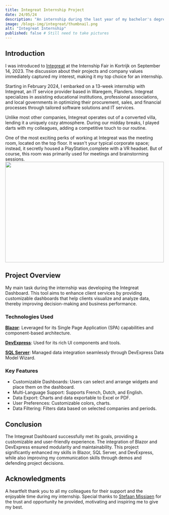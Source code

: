 ```yaml
---
title: Integreat Internship Project
date: 24/05/24
description: "An internship during the last year of my bachelor's degree."
image: /blogs-img/integreat/thumbnail.png
alt: "Integreat Internship"
published: false # Still need to take pictures
---
```



## Introduction

I was introduced to [Integreat](https://www.integreat.be/) at the Internship Fair in Kortrijk on September 14, 2023. The discussion about their projects and company values immediately captured my interest, making it my top choice for an internship.

Starting in February 2024, I embarked on a 13-week internship with Integreat, an IT service provider based in Waregem, Flanders. Integreat specializes in assisting educational institutions, professional associations, and local governments in optimizing their procurement, sales, and financial processes through tailored software solutions and IT services.

Unlike most other companies, Integreat operates out of a converted villa, lending it a uniquely cozy atmosphere. During our midday breaks, I played darts with my colleagues, adding a competitive touch to our routine.

One of the most exciting perks of working at Integreat was the meeting room, located on the top floor. It wasn't your typical corporate space; instead, it secretly housed a PlayStation,complete with a VR headset. But of course, this room was primarily used for meetings and brainstorming sessions.
<img src="/blogs-img/integreat/villa.png" style="object-fit: cover; height: 20rem; width: 100%" />

## Project Overview

My main task during the internship was developing the Integreat Dashboard. This tool aims to enhance client services by providing customizable dashboards that help clients visualize and analyze data, thereby improving decision-making and business performance.

### Technologies Used

**[Blazor](https://dotnet.microsoft.com/en-us/apps/aspnet/web-apps/blazor)**: Leveraged for its Single Page Application (SPA) capabilities and component-based architecture.

**[DevExpress](https://www.devexpress.com/)**: Used for its rich UI components and tools.

**[SQL Server](https://www.microsoft.com/en-us/sql-server/sql-server-downloads)**: Managed data integration seamlessly through DevExpress Data Model Wizard.


### Key Features
- Customizable Dashboards: Users can select and arrange widgets and place them on the dashboard.
- Multi-Language Support: Supports French, Dutch, and English.
- Data Export: Charts and data exportable to Excel or PDF.
- User Preferences: Customizable colors, charts.
- Data Filtering: Filters data based on selected companies and periods.

## Conclusion

The Integreat Dashboard successfully met its goals, providing a customizable and user-friendly experience. The integration of Blazor and DevExpress ensured modularity and maintainability. This project significantly enhanced my skills in Blazor, SQL Server, and DevExpress, while also improving my communication skills through demos and defending project decisions.

## Acknowledgments

A heartfelt thank you to all my colleagues for their support and the enjoyable time during my internship. Special thanks to [Stefaan Missiaen](https://www.linkedin.com/in/stefaanmissiaen) for the trust and opportunity he provided, motivating and inspiring me to give my best.
